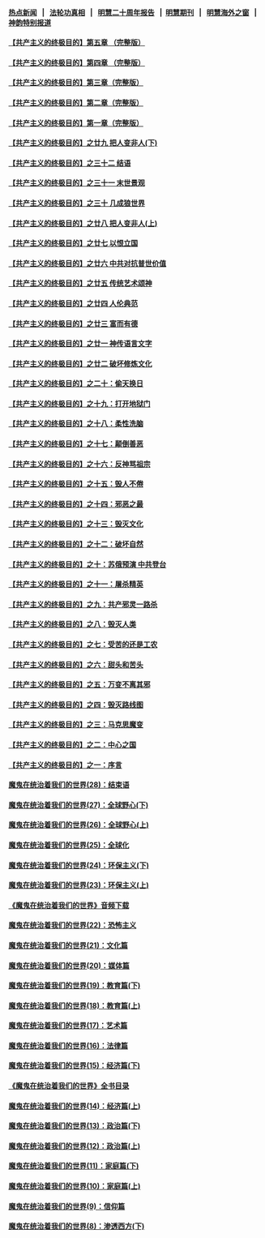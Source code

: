 #### [热点新闻](热点新闻.md?t=08160755) &nbsp;&nbsp;|&nbsp;&nbsp; [法轮功真相](https://github.com/gfw-breaker/truth/blob/master/README.md?t=08160755) &nbsp;&nbsp;|&nbsp;&nbsp; [明慧二十周年报告](https://github.com/gfw-breaker/mh-reports/blob/master/README.md?t=08160755) &nbsp;&nbsp;|&nbsp;&nbsp;[明慧期刊](https://github.com/gfw-breaker/mh-qikan) &nbsp;&nbsp;|&nbsp;&nbsp; [明慧海外之窗](https://github.com/gfw-breaker/mh-news/blob/master/README.md?t=08160755) &nbsp;&nbsp;|&nbsp;&nbsp; [神韵特别报道](https://github.com/gfw-breaker/mh-news/blob/master/shenyun.md?t=08160755) 

#### [【共产主义的终极目的】第五章 （完整版）](../pages/nsc422/n11428912.md?t=08160755) 

#### [【共产主义的终极目的】第四章 （完整版）](../pages/nsc422/n11428907.md?t=08160755) 

#### [【共产主义的终极目的】第三章（完整版）](../pages/nsc422/n11428848.md?t=08160755) 

#### [【共产主义的终极目的】第二章（完整版）](../pages/nsc422/n11428831.md?t=08160755) 

#### [【共产主义的终极目的】第一章（完整版）](../pages/nsc422/n11417651.md?t=08160755) 

#### [【共产主义的终极目的】之廿九 把人变非人(下)](../pages/nsc422/n11344140.md?t=08160755) 

#### [【共产主义的终极目的】之三十二 结语](../pages/nsc422/n11360535.md?t=08160755) 

#### [【共产主义的终极目的】之三十一 末世景观](../pages/nsc422/n11351129.md?t=08160755) 

#### [【共产主义的终极目的】之三十 几成狼世界](../pages/nsc422/n11348280.md?t=08160755) 

#### [【共产主义的终极目的】之廿八 把人变非人(上)](../pages/nsc422/n11340492.md?t=08160755) 

#### [【共产主义的终极目的】之廿七 以恨立国](../pages/nsc422/n11336944.md?t=08160755) 

#### [【共产主义的终极目的】之廿六 中共对抗普世价值](../pages/nsc422/n11324785.md?t=08160755) 

#### [【共产主义的终极目的】之廿五 传统艺术颂神](../pages/nsc422/n11296396.md?t=08160755) 

#### [【共产主义的终极目的】之廿四 人伦典范](../pages/nsc422/n11296397.md?t=08160755) 

#### [【共产主义的终极目的】之廿三 富而有德](../pages/nsc422/n11283598.md?t=08160755) 

#### [【共产主义的终极目的】之廿一 神传语言文字](../pages/nsc422/n11263265.md?t=08160755) 

#### [【共产主义的终极目的】之廿二 破坏修炼文化](../pages/nsc422/n11245728.md?t=08160755) 

#### [【共产主义的终极目的】之二十：偷天换日](../pages/nsc422/n11238846.md?t=08160755) 

#### [【共产主义的终极目的】之十九：打开地狱门](../pages/nsc422/n11206376.md?t=08160755) 

#### [【共产主义的终极目的】之十八：柔性洗脑](../pages/nsc422/n11199994.md?t=08160755) 

#### [【共产主义的终极目的】之十七：颠倒善恶](../pages/nsc422/n11179782.md?t=08160755) 

#### [【共产主义的终极目的】之十六：反神骂祖宗](../pages/nsc422/n11166798.md?t=08160755) 

#### [【共产主义的终极目的】之十五：毁人不倦](../pages/nsc422/n11166792.md?t=08160755) 

#### [【共产主义的终极目的】之十四：邪恶之最](../pages/nsc422/n11150249.md?t=08160755) 

#### [【共产主义的终极目的】之十三：毁灭文化](../pages/nsc422/n11135227.md?t=08160755) 

#### [【共产主义的终极目的】之十二：破坏自然](../pages/nsc422/n11135214.md?t=08160755) 

#### [【共产主义的终极目的】之十：苏俄预演 中共登台](../pages/nsc422/n11118424.md?t=08160755) 

#### [【共产主义的终极目的】之十一：屠杀精英](../pages/nsc422/n11118442.md?t=08160755) 

#### [【共产主义的终极目的】之九：共产邪灵一路杀](../pages/nsc422/n11114139.md?t=08160755) 

#### [【共产主义的终极目的】之八：毁灭人类](../pages/nsc422/n11108503.md?t=08160755) 

#### [【共产主义的终极目的】之七：受苦的还是工农](../pages/nsc422/n11101809.md?t=08160755) 

#### [【共产主义的终极目的】之六：甜头和苦头](../pages/nsc422/n11096971.md?t=08160755) 

#### [【共产主义的终极目的】之五：万变不离其邪](../pages/nsc422/n11091285.md?t=08160755) 

#### [【共产主义的终极目的】之四：毁灭路线图](../pages/nsc422/n11086284.md?t=08160755) 

#### [【共产主义的终极目的】之三：马克思魔变](../pages/nsc422/n11061941.md?t=08160755) 

#### [【共产主义的终极目的】之二：中心之国](../pages/nsc422/n11047728.md?t=08160755) 

#### [【共产主义的终极目的】之一：序言](../pages/nsc422/n11086077.md?t=08160755) 

#### [魔鬼在统治着我们的世界(28)：结束语](../pages/nsc422/n10936246.md?t=08160755) 

#### [魔鬼在统治着我们的世界(27)：全球野心(下)](../pages/nsc422/n10928319.md?t=08160755) 

#### [魔鬼在统治着我们的世界(26)：全球野心(上)](../pages/nsc422/n10900318.md?t=08160755) 

#### [魔鬼在统治着我们的世界(25)：全球化](../pages/nsc422/n10788205.md?t=08160755) 

#### [魔鬼在统治着我们的世界(24)：环保主义(下)](../pages/nsc422/n10695307.md?t=08160755) 

#### [魔鬼在统治着我们的世界(23)：环保主义(上)](../pages/nsc422/n10688613.md?t=08160755) 

#### [《魔鬼在统治着我们的世界》音频下载](../pages/nsc422/n10635553.md?t=08160755) 

#### [魔鬼在统治着我们的世界(22)：恐怖主义](../pages/nsc422/n10614727.md?t=08160755) 

#### [魔鬼在统治着我们的世界(21)：文化篇](../pages/nsc422/n10597706.md?t=08160755) 

#### [魔鬼在统治着我们的世界(20)：媒体篇](../pages/nsc422/n10586579.md?t=08160755) 

#### [魔鬼在统治着我们的世界(19)：教育篇(下)](../pages/nsc422/n10564808.md?t=08160755) 

#### [魔鬼在统治着我们的世界(18)：教育篇(上)](../pages/nsc422/n10526970.md?t=08160755) 

#### [魔鬼在统治着我们的世界(17)：艺术篇](../pages/nsc422/n10499093.md?t=08160755) 

#### [魔鬼在统治着我们的世界(16)：法律篇](../pages/nsc422/n10485969.md?t=08160755) 

#### [魔鬼在统治着我们的世界(15)：经济篇(下)](../pages/nsc422/n10469975.md?t=08160755) 

#### [《魔鬼在统治着我们的世界》全书目录](../pages/nsc422/n10464261.md?t=08160755) 

#### [魔鬼在统治着我们的世界(14)：经济篇(上)](../pages/nsc422/n10457370.md?t=08160755) 

#### [魔鬼在统治着我们的世界(13)：政治篇(下)](../pages/nsc422/n10448270.md?t=08160755) 

#### [魔鬼在统治着我们的世界(12)：政治篇(上)](../pages/nsc422/n10444576.md?t=08160755) 

#### [魔鬼在统治着我们的世界(11)：家庭篇(下)](../pages/nsc422/n10440961.md?t=08160755) 

#### [魔鬼在统治着我们的世界(10)：家庭篇(上)](../pages/nsc422/n10435448.md?t=08160755) 

#### [魔鬼在统治着我们的世界(9)：信仰篇](../pages/nsc422/n10432159.md?t=08160755) 

#### [魔鬼在统治着我们的世界(8)：渗透西方(下)](../pages/nsc422/n10429603.md?t=08160755) 

